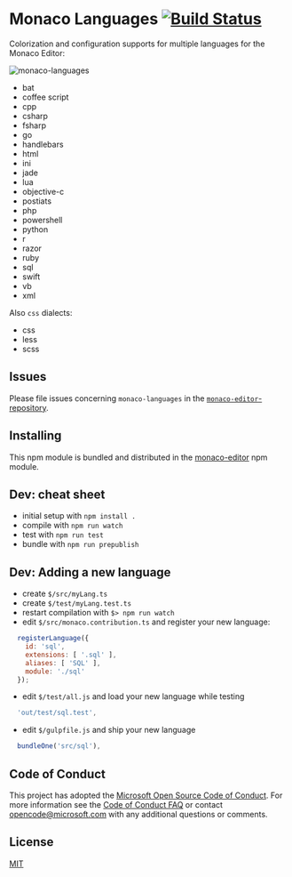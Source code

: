 # Monaco Languages [![Build Status](https://travis-ci.org/Microsoft/monaco-languages.svg?branch=master)](https://travis-ci.org/Microsoft/monaco-languages)

Colorization and configuration supports for multiple languages for the Monaco Editor:

![monaco-languages](https://cloud.githubusercontent.com/assets/5047891/15938606/1fd4bac6-2e74-11e6-8839-d455da8bc8a7.gif)

* bat
* coffee script
* cpp
* csharp
* fsharp
* go
* handlebars
* html
* ini
* jade
* lua
* objective-c
* postiats
* php
* powershell
* python
* r
* razor
* ruby
* sql
* swift
* vb
* xml

Also `css` dialects:

* css
* less
* scss

## Issues

Please file issues concerning `monaco-languages` in the [`monaco-editor`-repository](https://github.com/Microsoft/monaco-editor/issues).

## Installing

This npm module is bundled and distributed in the [monaco-editor](https://www.npmjs.com/package/monaco-editor) npm module.

## Dev: cheat sheet

* initial setup with `npm install .`
* compile with `npm run watch`
* test with `npm run test`
* bundle with `npm run prepublish`

## Dev: Adding a new language

* create `$/src/myLang.ts`
* create `$/test/myLang.test.ts`
* restart compilation with `$> npm run watch`
* edit `$/src/monaco.contribution.ts` and register your new language:
```js
  registerLanguage({
  	id: 'sql',
  	extensions: [ '.sql' ],
  	aliases: [ 'SQL' ],
  	module: './sql'
  });
```
* edit `$/test/all.js` and load your new language while testing
```js
  'out/test/sql.test',
```
* edit `$/gulpfile.js` and ship your new language
```js
  bundleOne('src/sql'),
```

## Code of Conduct

This project has adopted the [Microsoft Open Source Code of Conduct](https://opensource.microsoft.com/codeofconduct/). For more information see the [Code of Conduct FAQ](https://opensource.microsoft.com/codeofconduct/faq/) or contact [opencode@microsoft.com](mailto:opencode@microsoft.com) with any additional questions or comments.


## License
[MIT](https://github.com/Microsoft/monaco-languages/blob/master/LICENSE.md)
